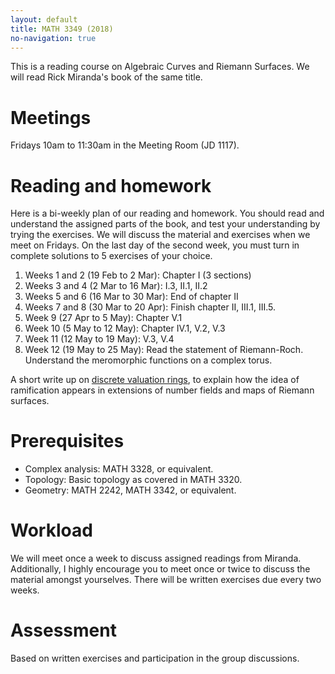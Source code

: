 ```yaml
---
layout: default
title: MATH 3349 (2018)
no-navigation: true
---
```


This is a reading course on Algebraic Curves and Riemann Surfaces.
We will read Rick Miranda's book of the same title.

# Meetings

Fridays 10am to 11:30am in the Meeting Room (JD 1117).

# Reading and homework

Here is a bi-weekly plan of our reading and homework. You should read and understand the assigned parts of the book, and test your understanding by trying the exercises. We will discuss the material and exercises when we meet on Fridays. On the last day of the second week, you must turn in complete solutions to 5 exercises of your choice. 

1. Weeks 1 and 2 (19 Feb to 2 Mar): Chapter I (3 sections)
1. Weeks 3 and 4 (2 Mar to 16 Mar): I.3, II.1, II.2
1. Weeks 5 and 6 (16 Mar to 30 Mar): End of chapter II
1. Weeks 7 and 8 (30 Mar to 20 Apr): Finish chapter II, III.1, III.5. 
1. Week 9 (27 Apr to 5 May): Chapter V.1 
1. Week 10 (5 May to 12 May): Chapter IV.1, V.2, V.3
1. Week 11 (12 May to 19 May): V.3, V.4
1. Week 12 (19 May to 25  May): Read the statement of Riemann-Roch. Understand the meromorphic functions on a complex torus.

A short write up on [discrete valuation rings](DVR.pdf), to explain how the idea of ramification appears in extensions of number fields and maps of Riemann surfaces.

# Prerequisites

* Complex analysis: MATH 3328, or equivalent.
* Topology: Basic topology as covered in MATH 3320.
* Geometry: MATH 2242, MATH 3342, or equivalent.

# Workload

We will meet once a week to discuss assigned readings from Miranda.
Additionally, I highly encourage you to meet once or twice to discuss the material amongst yourselves.
There will be written exercises due every two weeks.

# Assessment

Based on written exercises and participation in the group discussions.
